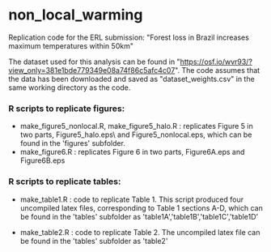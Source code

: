 # non_local_warming
Replication code for the ERL submission: "Forest loss in Brazil increases maximum temperatures within 50km"


The dataset used for this analysis can be found in "https://osf.io/wvr93/?view_only=381e1bde779349e08a74f86c5afc4c07".
The code assumes that the data has been downloaded and saved as "dataset_weights.csv" in the same working directory as the code.

### R scripts to replicate figures:
- make\_figure5\_nonlocal.R, make\_figure5\_halo.R  :  replicates Figure 5 in two parts, Figure5\_halo.eps\ and Figure5_nonlocal.eps, which can be found in the 'figures' subfolder. 
- make\_figure6.R  : replicates Figure 6 in two parts, Figure6A.eps and Figure6B.eps

### R scripts to replicate tables:
- make\_table1.R : code to replicate Table 1.  This script produced four uncompiled latex files, corresponding to Table 1 sections A-D, which can be found in the 'tables' subfolder as 'table1A','table1B','table1C','table1D'

- make\_table2.R : code to replicate Table 2.  The uncompiled latex file can be found in the 'tables' subfolder as 'table2'
